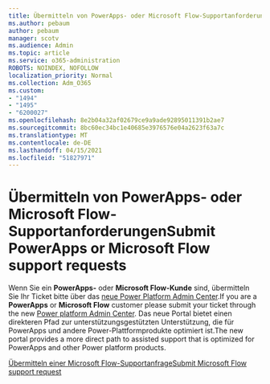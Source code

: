```yaml
---
title: Übermitteln von PowerApps- oder Microsoft Flow-Supportanforderungen
ms.author: pebaum
author: pebaum
manager: scotv
ms.audience: Admin
ms.topic: article
ms.service: o365-administration
ROBOTS: NOINDEX, NOFOLLOW
localization_priority: Normal
ms.collection: Adm_O365
ms.custom:
- "1494"
- "1495"
- "6200027"
ms.openlocfilehash: 8e2b04a32af02679ce9a9ade92895011391b2ae7
ms.sourcegitcommit: 8bc60ec34bc1e40685e3976576e04a2623f63a7c
ms.translationtype: MT
ms.contentlocale: de-DE
ms.lasthandoff: 04/15/2021
ms.locfileid: "51827971"
---
```

# <a name="submit-powerapps-or-microsoft-flow-support-requests"></a><span data-ttu-id="70eb2-102">Übermitteln von PowerApps- oder Microsoft Flow-Supportanforderungen</span><span class="sxs-lookup"><span data-stu-id="70eb2-102">Submit PowerApps or Microsoft Flow support requests</span></span>

<span data-ttu-id="70eb2-103">Wenn Sie ein **PowerApps-** oder **Microsoft Flow-Kunde** sind, übermitteln Sie Ihr Ticket bitte über das [neue Power Platform Admin Center](https://admin.powerplatform.microsoft.com/support?newTicket&product=15819).</span><span class="sxs-lookup"><span data-stu-id="70eb2-103">If you are a **PowerApps** or **Microsoft Flow** customer please submit your ticket through the new [Power platform Admin Center](https://admin.powerplatform.microsoft.com/support?newTicket&product=15819).</span></span> <span data-ttu-id="70eb2-104">Das neue Portal bietet einen direkteren Pfad zur unterstützungsgestützten Unterstützung, die für PowerApps und andere Power-Plattformprodukte optimiert ist.</span><span class="sxs-lookup"><span data-stu-id="70eb2-104">The new portal provides a more direct path to assisted support that is optimized for PowerApps and other Power platform products.</span></span>

[<span data-ttu-id="70eb2-105">Übermitteln einer Microsoft Flow-Supportanfrage</span><span class="sxs-lookup"><span data-stu-id="70eb2-105">Submit Microsoft Flow support request</span></span>](https://admin.powerplatform.microsoft.com/support?newTicket&product=Flow)